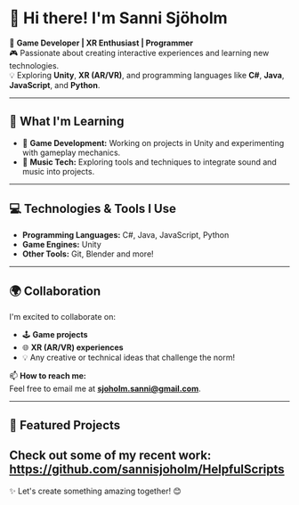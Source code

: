 # 👋 Hi there! I'm Sanni Sjöholm

🌟 **Game Developer | XR Enthusiast | Programmer**  
🎮 Passionate about creating interactive experiences and learning new technologies.  
💡 Exploring **Unity**, **XR (AR/VR)**, and programming languages like **C#**, **Java**, **JavaScript**, and **Python**.  

---

## 🚀 What I'm Learning
- 🎲 **Game Development:** Working on projects in Unity and experimenting with gameplay mechanics.  
- 🎵 **Music Tech:** Exploring tools and techniques to integrate sound and music into projects.

---

## 💻 Technologies & Tools I Use
- **Programming Languages:** C#, Java, JavaScript, Python  
- **Game Engines:** Unity  
- **Other Tools:** Git, Blender and more!  

---

## 🌍 Collaboration
I'm excited to collaborate on:
- 🕹️ **Game projects**
- 🌐 **XR (AR/VR) experiences**
- 💡 Any creative or technical ideas that challenge the norm!

📫 **How to reach me:**  
Feel free to email me at **sjoholm.sanni@gmail.com**.  

---

## 📂 Featured Projects
Check out some of my recent work:
https://github.com/sannisjoholm/HelpfulScripts
---

✨ Let's create something amazing together! 😊
